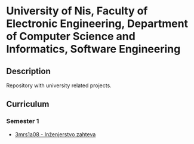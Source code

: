 # University of Nis, Faculty of Electronic Engineering, Department of Computer Science and Informatics, Software Engineering

## Description

Repository with university related projects.

## Curriculum

### Semester 1

- [3mrs1a08 - Inženjerstvo zahteva](https://github.com/7aske/uni-mas/tree/master/3mrs1a08)
